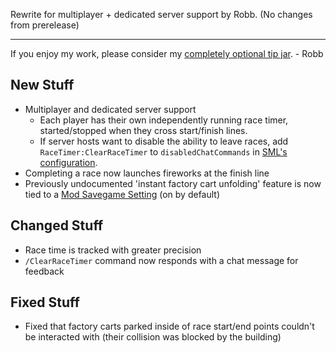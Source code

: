 Rewrite for multiplayer + dedicated server support by Robb. (No changes from prerelease)



----

If you enjoy my work, please consider my [completely optional tip jar](https://ko-fi.com/robb4). - Robb

## New Stuff

- Multiplayer and dedicated server support
  - Each player has their own independently running race timer, started/stopped when they cross start/finish lines.
  - If server hosts want to disable the ability to leave races, add `RaceTimer:ClearRaceTimer` to `disabledChatCommands` in [SML's configuration](https://docs.ficsit.app/satisfactory-modding/latest/SMLConfiguration.html#_sml_configuration_options).
- Completing a race now launches fireworks at the finish line
- Previously undocumented 'instant factory cart unfolding' feature is now tied to a [Mod Savegame Setting](https://docs.ficsit.app/satisfactory-modding/latest/ForUsers/ConfiguringMods.html#_mod_savegame_settings) (on by default)

## Changed Stuff

- Race time is tracked with greater precision
- `/ClearRaceTimer` command now responds with a chat message for feedback

## Fixed Stuff

- Fixed that factory carts parked inside of race start/end points couldn't be interacted with (their collision was blocked by the building)
